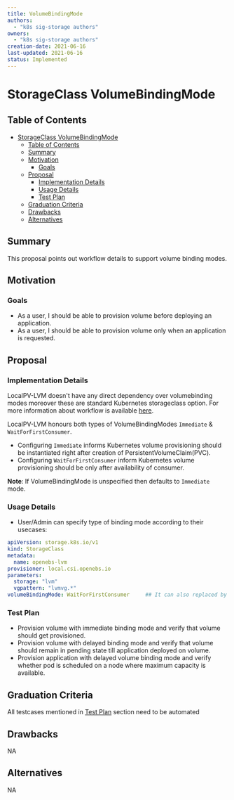 ```yaml
---
title: VolumeBindingMode
authors:
  - "k8s sig-storage authors"
owners:
  - "k8s sig-storage authors"
creation-date: 2021-06-16
last-updated: 2021-06-16
status: Implemented
---
```


# StorageClass VolumeBindingMode

## Table of Contents
- [StorageClass VolumeBindingMode](#storageclass-volumebindingmode)
  - [Table of Contents](#table-of-contents)
  - [Summary](#summary)
  - [Motivation](#motivation)
    - [Goals](#goals)
  - [Proposal](#proposal)
    - [Implementation Details](#implementation-details)
    - [Usage Details](#usage-details)
    - [Test Plan](#test-plan)
  - [Graduation Criteria](#graduation-criteria)
  - [Drawbacks](#drawbacks)
  - [Alternatives](#alternatives)


## Summary

This proposal points out workflow details to support volume binding modes.

## Motivation

### Goals

- As a user, I should be able to provision volume before deploying an application.
- As a user, I should be able to provision volume only when an application is requested.

## Proposal

### Implementation Details

LocalPV-LVM doesn't have any direct dependency over volumebinding modes moreover these are
standard Kubernetes storageclass option. For more information about workflow is
available [here](https://github.com/kubernetes/community/blob/master/contributors/design-proposals/storage/volume-topology-scheduling.md#delayed-volume-binding).

LocalPV-LVM honours both types of VolumeBindingModes `Immediate` & `WaitForFirstConsumer`.
- Configuring `Immediate` informs Kubernetes volume provisioning should be instantiated
  right after creation of PersistentVolumeClaim(PVC).
- Configuring `WaitForFirstConsumer` inform Kubernetes volume provisioning should be
  only after availability of consumer.

**Note**: If VolumeBindingMode is unspecified then defaults to `Immediate` mode.

### Usage Details

- User/Admin can specify type of binding mode according to their usecases:
```yaml
apiVersion: storage.k8s.io/v1
kind: StorageClass
metadata:
  name: openebs-lvm
provisioner: local.csi.openebs.io
parameters:
  storage: "lvm"
  vgpattern: "lvmvg.*"
volumeBindingMode: WaitForFirstConsumer     ## It can also replaced by Immediate volume binding mode depends on use case.
```


### Test Plan

- Provision volume with immediate binding mode and verify that
  volume should get provisioned.
- Provision volume with delayed binding mode and verify that volume
  should remain in pending state till application deployed on volume.
- Provision application with delayed volume binding mode and verify whether
  pod is scheduled on a node where maximum capacity is available.

## Graduation Criteria

All testcases mentioned in [Test Plan](#test-plan) section need to be automated

## Drawbacks
NA

## Alternatives
NA
